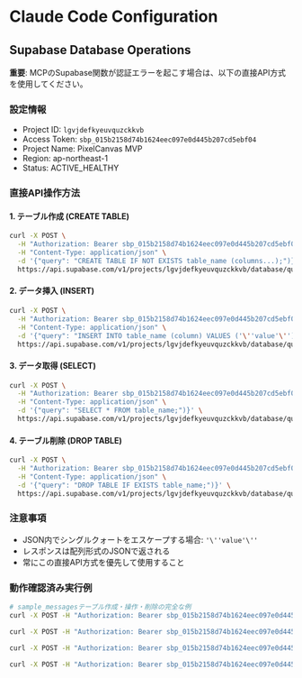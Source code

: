 # Claude Code Configuration

## Supabase Database Operations

**重要**: MCPのSupabase関数が認証エラーを起こす場合は、以下の直接API方式を使用してください。

### 設定情報
- Project ID: `lgvjdefkyeuvquzckkvb`
- Access Token: `sbp_015b2158d74b1624eec097e0d445b207cd5ebf04`
- Project Name: PixelCanvas MVP
- Region: ap-northeast-1
- Status: ACTIVE_HEALTHY

### 直接API操作方法

#### 1. テーブル作成 (CREATE TABLE)
```bash
curl -X POST \
  -H "Authorization: Bearer sbp_015b2158d74b1624eec097e0d445b207cd5ebf04" \
  -H "Content-Type: application/json" \
  -d '{"query": "CREATE TABLE IF NOT EXISTS table_name (columns...);")}' \
  https://api.supabase.com/v1/projects/lgvjdefkyeuvquzckkvb/database/query
```

#### 2. データ挿入 (INSERT)
```bash
curl -X POST \
  -H "Authorization: Bearer sbp_015b2158d74b1624eec097e0d445b207cd5ebf04" \
  -H "Content-Type: application/json" \
  -d '{"query": "INSERT INTO table_name (column) VALUES ('\''value'\'');")}' \
  https://api.supabase.com/v1/projects/lgvjdefkyeuvquzckkvb/database/query
```

#### 3. データ取得 (SELECT)
```bash
curl -X POST \
  -H "Authorization: Bearer sbp_015b2158d74b1624eec097e0d445b207cd5ebf04" \
  -H "Content-Type: application/json" \
  -d '{"query": "SELECT * FROM table_name;")}' \
  https://api.supabase.com/v1/projects/lgvjdefkyeuvquzckkvb/database/query
```

#### 4. テーブル削除 (DROP TABLE)
```bash
curl -X POST \
  -H "Authorization: Bearer sbp_015b2158d74b1624eec097e0d445b207cd5ebf04" \
  -H "Content-Type: application/json" \
  -d '{"query": "DROP TABLE IF EXISTS table_name;")}' \
  https://api.supabase.com/v1/projects/lgvjdefkyeuvquzckkvb/database/query
```

### 注意事項
- JSON内でシングルクォートをエスケープする場合: `'\''value'\''`
- レスポンスは配列形式のJSONで返される
- 常にこの直接API方式を優先して使用すること

### 動作確認済み実行例
```bash
# sample_messagesテーブル作成・操作・削除の完全な例
curl -X POST -H "Authorization: Bearer sbp_015b2158d74b1624eec097e0d445b207cd5ebf04" -H "Content-Type: application/json" -d '{"query": "CREATE TABLE IF NOT EXISTS public.sample_messages (id UUID PRIMARY KEY DEFAULT gen_random_uuid(), content text, created_at timestamptz DEFAULT now());")}' https://api.supabase.com/v1/projects/lgvjdefkyeuvquzckkvb/database/query

curl -X POST -H "Authorization: Bearer sbp_015b2158d74b1624eec097e0d445b207cd5ebf04" -H "Content-Type: application/json" -d '{"query": "INSERT INTO public.sample_messages (content) VALUES ('\''Hello MCP'\'');")}' https://api.supabase.com/v1/projects/lgvjdefkyeuvquzckkvb/database/query

curl -X POST -H "Authorization: Bearer sbp_015b2158d74b1624eec097e0d445b207cd5ebf04" -H "Content-Type: application/json" -d '{"query": "SELECT * FROM sample_messages ORDER BY created_at DESC LIMIT 1;")}' https://api.supabase.com/v1/projects/lgvjdefkyeuvquzckkvb/database/query

curl -X POST -H "Authorization: Bearer sbp_015b2158d74b1624eec097e0d445b207cd5ebf04" -H "Content-Type: application/json" -d '{"query": "DROP TABLE IF EXISTS public.sample_messages;")}' https://api.supabase.com/v1/projects/lgvjdefkyeuvquzckkvb/database/query
```